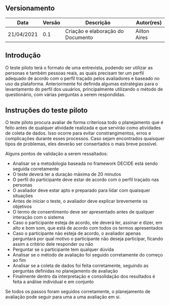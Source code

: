 ## Versionamento

| Data       | Versão | Descrição             | Autor(res)      |
| ---------- | ------ | --------------------- | --------------- |
| 21/04/2021 | 0.1   | Criação e elaboração do Documento  | Ailton Aires |


## Introdução
O teste piloto terá o formato de uma entrevista, podendo ser utilizar as personas e também pessoas reais, as quais precisam ter um perfil adequado de acordo com o perfil traçado pelos avaliadores e baseado no uso da plataforma. Anteriormente foi definida algumas estratégias para o levantamento do perfil dos usuários, principalmente utilizando o método de questionário, com várias perguntas a serem respondidas.

## Instruções do teste piloto

O teste piloto procura avaliar de forma criteriosa todo o planejamento que é feito antes de qualquer atividade realizada e que servirão como atividades de coleta de dados. Isso ocorre para evitar constrangimentos, erros e complicações durante esses processos. Caso sejam encontrados quaisquer tipos de problemas, eles deverão ser consertados o mais breve possível.

Alguns pontos de validação a serem ressaltados:

- Analisar se a metodologia baseada no framework DECIDE está sendo seguida corretamente
- O teste deverá ter a duração máxima de 20 minutos
- O perfil do participante deve estar de acordo com o perfil traçado nas personas
- O avaliador deve estar apto e preparado para lidar com quaisquer situações
- Antes de iniciar o teste, o avaliador deve explicar brevemente os objetivos
- O termo de consentimento deve ser apresentado antes de qualquer interação com o sistema
- Caso o participante esteja de acordo, ele deverá ler, assinar e dizer, em alto e bom som, que está de acordo com todos os termos apresentados
- Caso o participante não esteja de acordo, o avaliador apenas perguntará por qual motivo o participante não deseja participar, ficando assim a critério dele responder ou não
- Perguntar se o participante tem qualquer dúvida
- Analisar se o método de avaliação foi seguido corretamente do começo ao fim
- Analisar se a coleta de dados foi feita corretamente, seguindo as perguntas definidas no planejamento de avaliação
- Finalmente dentro da interpretação e consolidação dos resultados é feita a análise individual e em conjunto

Se todos os passos foram seguidos corretamente, o planejamento de avaliação pode seguir para uma a uma avaliação em si.


